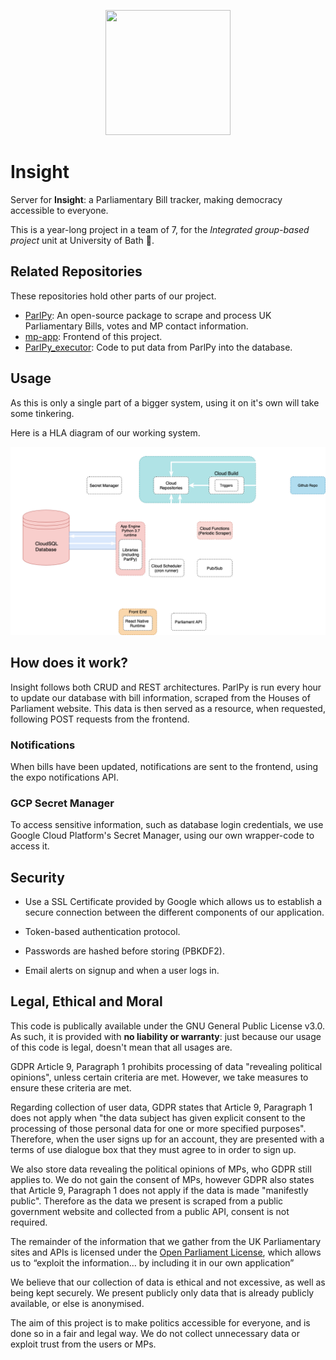<p align="center">
  <img width="200" height="200" src="res/img/icon1500x1500.png">
</p>

# Insight
Server for **Insight**: a Parliamentary Bill tracker, making democracy accessible to everyone.

This is a year-long project in a team of 7, for the *Integrated group-based project* unit at University of Bath 🛁.

## Related Repositories
These repositories hold other parts of our project.

 - [ParlPy](https://github.com/Litharge/ParlPy): An open-source package to scrape and process UK Parliamentary Bills, votes and MP contact information.
 - [mp-app](https://github.com/joedownard/mp-app): Frontend of this project.
 - [ParlPy_executor](https://github.com/alex-and-the-antelopes/ParlPy_executer): Code to put data from ParlPy into the database.
 
## Usage
As this is only a single part of a bigger system, using it on it's own will take some tinkering. 

Here is a HLA diagram of our working system.

![HLA diagram](docs/img/hla.png)

## How does it work?
Insight follows both CRUD and REST architectures. ParlPy is run every hour to update our database with bill information, scraped from the Houses of Parliament website. This data is then served as a resource, when requested, following POST requests from the frontend. 

### Notifications
When bills have been updated, notifications are sent to the frontend, using the expo notifications API.

### GCP Secret Manager
To access sensitive information, such as database login credentials, we use Google Cloud Platform's Secret Manager, using our own wrapper-code to access it.

## Security
- Use a SSL Certificate provided by Google which allows us to establish a secure connection between the different components of our application.

- Token-based authentication protocol.

- Passwords are hashed before storing (PBKDF2).

- Email alerts on signup and when a user logs in.

## Legal, Ethical and Moral
This code is publically available under the GNU General Public License v3.0. As such, it is provided with **no liability or warranty**: just because our usage of this code is legal, doesn't mean that all usages are.

GDPR Article 9, Paragraph 1 prohibits processing of data "revealing political opinions", unless certain criteria are met. However, we take measures to ensure these criteria are met.

Regarding collection of user data, GDPR states that Article 9, Paragraph 1 does not apply when "the data subject has given explicit consent to the processing of those personal data for one or more specified purposes". Therefore, when the user signs up for an account, they are presented with a terms of use dialogue box that they must agree to in order to sign up. 

We also store data revealing the political opinions of MPs, who GDPR still applies to. We do not gain the consent of MPs, however GDPR also states that Article 9, Paragraph 1 does not apply if the data is made "manifestly public". Therefore as the data we present is scraped from a public government website and collected from a public API, consent is not required.

The remainder of the information that we gather from the UK Parliamentary sites and APIs is licensed under the [Open Parliament License](https://www.parliament.uk/site-information/copyright-parliament/open-parliament-licence/), which allows us to “exploit the information… by including it in our own application”

We believe that our collection of data is ethical and not excessive, as well as being kept securely. We present publicly only data that is already publicly available, or else is anonymised.

The aim of this project is to make politics accessible for everyone, and is done so in a fair and legal way. We do not collect unnecessary data or exploit trust from the users or MPs.
